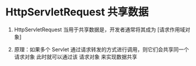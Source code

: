 # HttpServletRequest 共享数据

1. HttpServletRequest 当用于共享数据是，开发者通常将其成为 [请求作用域对象]

2. 原理：如果多个 Servlet 通过请求转发的方式进行调用，则它们会共享同一个 请求对象
            此时就可以通过该 请求对象 来实现数据共享
